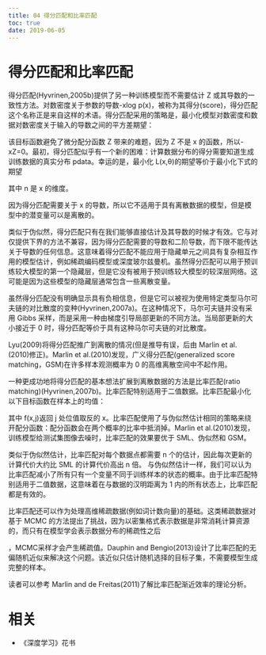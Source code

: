 ```yaml
---
title: 04 得分匹配和比率匹配
toc: true
date: 2019-06-05
---
```

# 得分匹配和比率匹配

得分匹配(Hyvrinen,2005b)提供了另一种训练模型而不需要估计 Z 或其导数的一致性方法。对数密度关于参数的导数-xlog p(x)，被称为其得分(score)，得分匹配这个名称正是来自这样的术语。得分匹配采用的策略是，最小化模型对数密度和数据对数密度关于输入的导数之间的平方差期望：

该目标函数避免了微分配分函数 Z 带来的难题，因为 Z 不是 x 的函数，所以-xZ=0。最初，得分匹配似乎有一个新的困难：计算数据分布的得分需要知道生成训练数据的真实分布 pdata。幸运的是，最小化 L(x,θ)的期望等价于最小化下式的期望

其中 n 是 x 的维度。

因为得分匹配需要关于 x 的导数，所以它不适用于具有离散数据的模型，但是模型中的潜变量可以是离散的。

类似于伪似然，得分匹配只有在我们能够直接估计及其导数的时候才有效。它与对仅提供下界的方法不兼容，因为得分匹配需要的导数和二阶导数，而下限不能传达关于导数的任何信息。这意味着得分匹配不能应用于隐藏单元之间具有复杂相互作用的模型估计，例如稀疏编码模型或深度玻尔兹曼机。虽然得分匹配可以用于预训练较大模型的第一个隐藏层，但是它没有被用于预训练较大模型的较深层网络。这可能是因为这些模型的隐藏层通常包含一些离散变量。

虽然得分匹配没有明确显示具有负相信息，但是它可以被视为使用特定类型马尔可夫链的对比散度的变种(Hyvrinen,2007a)。在这种情况下，马尔可夫链并没有采用 Gibbs 采样，而是采用一种由梯度引导局部更新的不同方法。当局部更新的大小接近于 0 时，得分匹配等价于具有这种马尔可夫链的对比散度。

Lyu(2009)将得分匹配推广到离散的情况(但是推导有误，后由 Marlin et al.(2010)修正)。Marlin et al.(2010)发现，广义得分匹配(generalized score matching，GSM)在许多样本观测概率为 0 的高维离散空间中不起作用。

一种更成功地将得分匹配的基本想法扩展到离散数据的方法是比率匹配(ratio matching)(Hyvrinen,2007b)。比率匹配特别适用于二值数据。比率匹配最小化以下目标函数在样本上的均值：

其中 f(x,j)返回 j 处位值取反的 x。比率匹配使用了与伪似然估计相同的策略来绕开配分函数：配分函数会在两个概率的比率中抵消掉。Marlin et al.(2010)发现，训练模型给测试集图像去噪时，比率匹配的效果要优于 SML、伪似然和 GSM。


类似于伪似然估计，比率匹配对每个数据点都需要 n 个的估计，因此每次更新的计算代价大约比 SML 的计算代价高出 n 倍。
与伪似然估计一样，我们可以认为比率匹配减小了所有只有一个变量不同于训练样本的状态的概率。由于比率匹配特别适用于二值数据，这意味着在与数据的汉明距离为 1 内的所有状态上，比率匹配都是有效的。

比率匹配还可以作为处理高维稀疏数据(例如词计数向量)的基础。这类稀疏数据对基于 MCMC 的方法提出了挑战，因为以密集格式表示数据是非常消耗计算资源的，而只有在模型学会表示数据分布的稀疏性之后

，MCMC采样才会产生稀疏值。Dauphin and Bengio(2013)设计了比率匹配的无偏随机近似来解决这个问题。该近似只估计随机选择的目标子集，不需要模型生成完整的样本。

读者可以参考 Marlin and de Freitas(2011)了解比率匹配渐近效率的理论分析。




# 相关

- 《深度学习》花书
